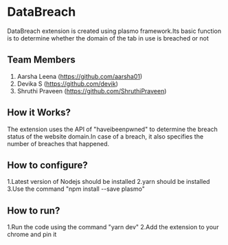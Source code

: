 # DataBreach<br>
DataBreach extension is created using plasmo framework.Its basic function is to determine whether the domain of the tab in use is breached or not<br>

## Team Members 
1. Aarsha Leena (https://github.com/aarsha01)
2. Devika S (https://github.com/devik)
3. Shruthi Praveen (https://github.com/ShruthiPraveen)

## How it Works?
The extension uses the API of "haveibeenpwned" to determine the breach status of the website domain.In case of a breach, it also specifies the number of breaches that happened.<br>



## How to configure?
1.Latest version of Nodejs should be installed
2.yarn should be installed
3.Use the command "npm install --save plasmo"

## How to run?
1.Run the code using the command "yarn dev"
2.Add the extension to your chrome and pin it

